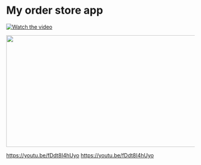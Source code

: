 # My order store app

[![Watch the video](https://img.youtube.com/vi/<VIDEO_ID>/hqdefault.jpg)](https://youtu.be/fDdt8I4hUyo)

[<img src="https://img.youtube.com/vi/<VIDEO_ID>/hqdefault.jpg" width="600" height="300"
/>](https://www.youtube.com/embed/<VIDEO_ID>)

https://youtu.be/fDdt8I4hUyo
https://youtu.be/fDdt8I4hUyo
